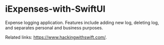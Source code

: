 # iExpenses-with-SwiftUI
Expense logging application. Features include adding new log, deleting log, and separates personal and business purposes.


Related links: https://www.hackingwithswift.com/.
